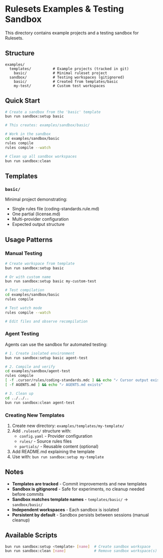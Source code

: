 # Rulesets Examples & Testing Sandbox

This directory contains example projects and a testing sandbox for Rulesets.

## Structure

```
examples/
  templates/          # Example projects (tracked in git)
    basic/            # Minimal ruleset project
  sandbox/            # Testing workspaces (gitignored)
    basic/            # Created from templates/basic
    my-test/          # Custom test workspaces
```

## Quick Start

```bash
# Create a sandbox from the 'basic' template
bun run sandbox:setup basic

# This creates: examples/sandbox/basic/

# Work in the sandbox
cd examples/sandbox/basic
rules compile
rules compile --watch

# Clean up all sandbox workspaces
bun run sandbox:clean
```

## Templates

### `basic/`
Minimal project demonstrating:
- Single rules file (coding-standards.rule.md)
- One partial (license.md)
- Multi-provider configuration
- Expected output structure

## Usage Patterns

### Manual Testing
```bash
# Create workspace from template
bun run sandbox:setup basic

# Or with custom name
bun run sandbox:setup basic my-custom-test

# Test compilation
cd examples/sandbox/basic
rules compile

# Test watch mode
rules compile --watch

# Edit files and observe recompilation
```

### Agent Testing
Agents can use the sandbox for automated testing:

```bash
# 1. Create isolated environment
bun run sandbox:setup basic agent-test

# 2. Compile and verify
cd examples/sandbox/agent-test
rules compile
[ -f .cursor/rules/coding-standards.mdc ] && echo "✓ Cursor output exists"
[ -f AGENTS.md ] && echo "✓ AGENTS.md exists"

# 3. Clean up
cd ../../..
bun run sandbox:clean agent-test
```

### Creating New Templates

1. Create new directory: `examples/templates/my-template/`
2. Add `.ruleset/` structure with:
   - `config.yaml` - Provider configuration
   - `rules/` - Source rules files
   - `partials/` - Reusable content (optional)
3. Add README.md explaining the template
4. Use with: `bun run sandbox:setup my-template`

## Notes

- **Templates are tracked** - Commit improvements and new templates
- **Sandbox is gitignored** - Safe for experiments, no cleanup needed before commits
- **Sandbox matches template names** - `templates/basic/` → `sandbox/basic/`
- **Independent workspaces** - Each sandbox is isolated
- **Persistent by default** - Sandbox persists between sessions (manual cleanup)

## Available Scripts

```bash
bun run sandbox:setup <template> [name]  # Create sandbox workspace
bun run sandbox:clean [name]             # Remove sandbox workspace(s)
```